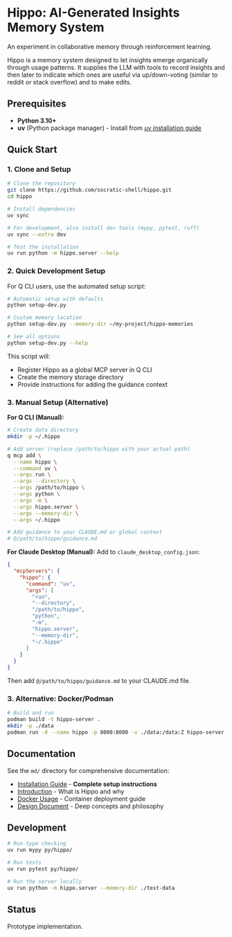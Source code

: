 # Hippo: AI-Generated Insights Memory System

An experiment in collaborative memory through reinforcement learning.

Hippo is a memory system designed to let insights emerge organically through usage patterns. It supplies the LLM with tools to record insights and then later to indicate which ones are useful via up/down-voting (similar to reddit or stack overflow) and to make edits.

## Prerequisites

- **Python 3.10+**
- **uv** (Python package manager) - Install from [uv installation guide](https://docs.astral.sh/uv/getting-started/installation/)

## Quick Start

### 1. Clone and Setup

```bash
# Clone the repository
git clone https://github.com/socratic-shell/hippo.git
cd hippo

# Install dependencies
uv sync

# For development, also install dev tools (mypy, pytest, ruff)
uv sync --extra dev

# Test the installation
uv run python -m hippo.server --help
```

### 2. Quick Development Setup

For Q CLI users, use the automated setup script:

```bash
# Automatic setup with defaults
python setup-dev.py

# Custom memory location
python setup-dev.py --memory-dir ~/my-project/hippo-memories

# See all options
python setup-dev.py --help
```

This script will:
- Register Hippo as a global MCP server in Q CLI
- Create the memory storage directory
- Provide instructions for adding the guidance context

### 3. Manual Setup (Alternative)

**For Q CLI (Manual):**
```bash
# Create data directory
mkdir -p ~/.hippo

# Add server (replace /path/to/hippo with your actual path)
q mcp add \
  --name hippo \
  --command uv \
  --args run \
  --args --directory \
  --args /path/to/hippo \
  --args python \
  --args -m \
  --args hippo.server \
  --args --memory-dir \
  --args ~/.hippo

# Add guidance to your CLAUDE.md or global context
# @/path/to/hippo/guidance.md
```

**For Claude Desktop (Manual):** Add to `claude_desktop_config.json`:
```json
{
  "mcpServers": {
    "hippo": {
      "command": "uv",
      "args": [
        "run", 
        "--directory", 
        "/path/to/hippo", 
        "python", 
        "-m", 
        "hippo.server", 
        "--memory-dir", 
        "~/.hippo"
      ]
    }
  }
}
```

Then add `@/path/to/hippo/guidance.md` to your CLAUDE.md file.

### 3. Alternative: Docker/Podman

```bash
# Build and run
podman build -t hippo-server .
mkdir -p ./data
podman run -d --name hippo -p 8080:8080 -v ./data:/data:Z hippo-server
```

## Documentation

See the `md/` directory for comprehensive documentation:

- [Installation Guide](md/installation.md) - **Complete setup instructions**
- [Introduction](md/introduction.md) - What is Hippo and why
- [Docker Usage](md/docker.md) - Container deployment guide
- [Design Document](md/design/design-doc.md) - Deep concepts and philosophy

## Development

```bash
# Run type checking
uv run mypy py/hippo/

# Run tests
uv run pytest py/hippo/

# Run the server locally
uv run python -m hippo.server --memory-dir ./test-data
```

## Status

Prototype implementation.
